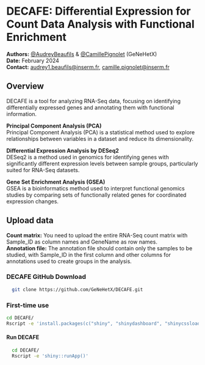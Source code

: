 # DECAFE: Differential Expression for Count Data Analysis with Functional Enrichment

**Authors:** [@AudreyBeaufils](https://github.com/AudreyBeaufils) & [@CamillePignolet](https://github.com/CamillePignolet) (GeNeHetX)  
**Date:** February 2024  
**Contact:** [audrey1.beaufils@inserm.fr](mailto:audrey1.beaufils@inserm.fr), [camille.pignolet@inserm.fr](mailto:camille.pignolet@inserm.fr)  

## Overview
DECAFE is a tool for analyzing RNA-Seq data, focusing on identifying differentially expressed genes and annotating them with functional information.<br>

  **Principal Component Analysis (PCA)**<br>
  Principal Component Analysis (PCA) is a statistical method used to explore relationships between variables in a dataset and reduce its dimensionality.<br>

  **Differential Expression Analysis by DESeq2**<br>
  DESeq2 is a method used in genomics for identifying genes with significantly different expression levels between sample groups, particularly suited for RNA-Seq datasets.<br>

  **Gene Set Enrichment Analysis (GSEA)**<br>
  GSEA is a bioinformatics method used to interpret functional genomics studies by comparing sets of functionally related genes for coordinated expression changes.<br>


## Upload data
**Count matrix:** You need to upload the entire RNA-Seq count matrix with Sample_ID as column names and GeneName as row names.<br>
**Annotation file:** The annotation file should contain only the samples to be studied, with Sample_ID in the first column and other columns for annotations used to create groups in the analysis.<br>


### DECAFE GitHub Download 
```bash
  git clone https://github.com/GeNeHetX/DECAFE.git

```
### First-time use
```bash
cd DECAFE/
Rscript -e 'install.packages(c("shiny", "shinydashboard", "shinycssloaders", "plotly", "DT")); shiny::runApp()'
```

#### Run DECAFE 
```bash
  cd DECAFE/
  Rscript -e 'shiny::runApp()'
```

